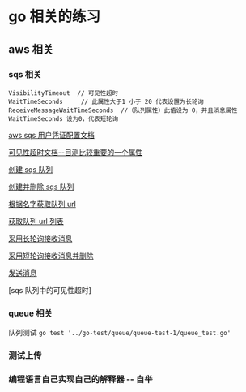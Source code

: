 
go 相关的练习
=============
## aws 相关

### sqs 相关
```
VisibilityTimeout  // 可见性超时
WaitTimeSeconds     // 此属性大于1 小于 20 代表设置为长轮询
ReceiveMessageWaitTimeSeconds  //（队列属性）此值设为 0，并且消息属性  WaitTimeSeconds 设为0，代表短轮询
```
[aws sqs 用户凭证配置文档](https://docs.aws.amazon.com/zh_cn/sdk-for-go/v1/developer-guide/configuring-sdk.html)

[可见性超时文档--目测比较重要的一个属性](https://docs.aws.amazon.com/zh_cn/AWSSimpleQueueService/latest/SQSDeveloperGuide/sqs-visibility-timeout.html)

[创建 sqs 队列](aws-demo/sqs-demo/sqs_createqueues.go)

[创建并删除 sqs 队列](aws-demo/sqs-demo/sqs-createanddeletequeue)

[根据名字获取队列 url](aws-demo/sqs-demo/sqs-getqueueurl)

[获取队列 url 列表](aws-demo/sqs-demo/sqs-listqueue)

[采用长轮询接收消息](aws-demo/sqs-demo/sqs-longpolling-receive-message)

[采用短轮询接收消息并删除](aws-demo/sqs-demo/sqs-recieveanddeletemessage)

[发送消息](aws-demo/sqs-demo/sqs-sendmessage)

[sqs 队列中的可见性超时]

### queue 相关

队列测试
`go test '../go-test/queue/queue-test-1/queue_test.go'`

### 测试上传


### 编程语言自己实现自己的解释器 -- 自举
